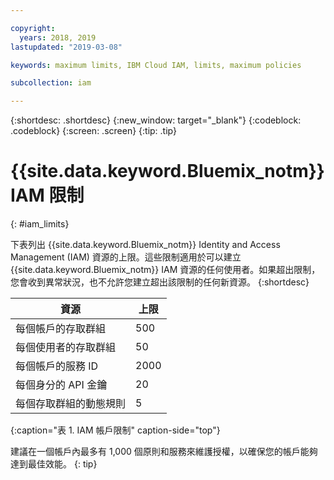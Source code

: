 ```yaml
---

copyright:
  years: 2018, 2019
lastupdated: "2019-03-08"

keywords: maximum limits, IBM Cloud IAM, limits, maximum policies

subcollection: iam

---
```



{:shortdesc: .shortdesc}
{:new_window: target="_blank"}
{:codeblock: .codeblock}
{:screen: .screen}
{:tip: .tip}

# {{site.data.keyword.Bluemix_notm}} IAM 限制
{: #iam_limits}

下表列出 {{site.data.keyword.Bluemix_notm}} Identity and Access Management (IAM) 資源的上限。這些限制適用於可以建立 {{site.data.keyword.Bluemix_notm}} IAM 資源的任何使用者。如果超出限制，您會收到異常狀況，也不允許您建立超出該限制的任何新資源。
{:shortdesc}

|資源|上限|
|----------|---------|
|每個帳戶的存取群組| 500 |
|每個使用者的存取群組| 50 |
|每個帳戶的服務 ID|2000 |
|每個身分的 API 金鑰|20 |
|每個存取群組的動態規則| 5                |
{:caption="表 1. IAM 帳戶限制" caption-side="top"}

建議在一個帳戶內最多有 1,000 個原則和服務來維護授權，以確保您的帳戶能夠達到最佳效能。
{: tip}
